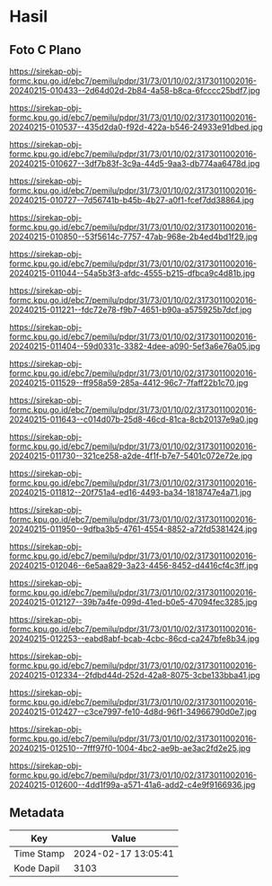 # Hasil

## Foto C Plano

https://sirekap-obj-formc.kpu.go.id/ebc7/pemilu/pdpr/31/73/01/10/02/3173011002016-20240215-010433--2d64d02d-2b84-4a58-b8ca-6fcccc25bdf7.jpg

https://sirekap-obj-formc.kpu.go.id/ebc7/pemilu/pdpr/31/73/01/10/02/3173011002016-20240215-010537--435d2da0-f92d-422a-b546-24933e91dbed.jpg

https://sirekap-obj-formc.kpu.go.id/ebc7/pemilu/pdpr/31/73/01/10/02/3173011002016-20240215-010627--3df7b83f-3c9a-44d5-9aa3-db774aa6478d.jpg

https://sirekap-obj-formc.kpu.go.id/ebc7/pemilu/pdpr/31/73/01/10/02/3173011002016-20240215-010727--7d56741b-b45b-4b27-a0f1-fcef7dd38864.jpg

https://sirekap-obj-formc.kpu.go.id/ebc7/pemilu/pdpr/31/73/01/10/02/3173011002016-20240215-010850--53f5614c-7757-47ab-968e-2b4ed4bd1f29.jpg

https://sirekap-obj-formc.kpu.go.id/ebc7/pemilu/pdpr/31/73/01/10/02/3173011002016-20240215-011044--54a5b3f3-afdc-4555-b215-dfbca9c4d81b.jpg

https://sirekap-obj-formc.kpu.go.id/ebc7/pemilu/pdpr/31/73/01/10/02/3173011002016-20240215-011221--fdc72e78-f9b7-4651-b90a-a575925b7dcf.jpg

https://sirekap-obj-formc.kpu.go.id/ebc7/pemilu/pdpr/31/73/01/10/02/3173011002016-20240215-011404--59d0331c-3382-4dee-a090-5ef3a6e76a05.jpg

https://sirekap-obj-formc.kpu.go.id/ebc7/pemilu/pdpr/31/73/01/10/02/3173011002016-20240215-011529--ff958a59-285a-4412-96c7-7faff22b1c70.jpg

https://sirekap-obj-formc.kpu.go.id/ebc7/pemilu/pdpr/31/73/01/10/02/3173011002016-20240215-011643--c014d07b-25d8-46cd-81ca-8cb20137e9a0.jpg

https://sirekap-obj-formc.kpu.go.id/ebc7/pemilu/pdpr/31/73/01/10/02/3173011002016-20240215-011730--321ce258-a2de-4f1f-b7e7-5401c072e72e.jpg

https://sirekap-obj-formc.kpu.go.id/ebc7/pemilu/pdpr/31/73/01/10/02/3173011002016-20240215-011812--20f751a4-ed16-4493-ba34-1818747e4a71.jpg

https://sirekap-obj-formc.kpu.go.id/ebc7/pemilu/pdpr/31/73/01/10/02/3173011002016-20240215-011950--9dfba3b5-4761-4554-8852-a72fd5381424.jpg

https://sirekap-obj-formc.kpu.go.id/ebc7/pemilu/pdpr/31/73/01/10/02/3173011002016-20240215-012046--6e5aa829-3a23-4456-8452-d4416cf4c3ff.jpg

https://sirekap-obj-formc.kpu.go.id/ebc7/pemilu/pdpr/31/73/01/10/02/3173011002016-20240215-012127--39b7a4fe-099d-41ed-b0e5-47094fec3285.jpg

https://sirekap-obj-formc.kpu.go.id/ebc7/pemilu/pdpr/31/73/01/10/02/3173011002016-20240215-012253--eabd8abf-bcab-4cbc-86cd-ca247bfe8b34.jpg

https://sirekap-obj-formc.kpu.go.id/ebc7/pemilu/pdpr/31/73/01/10/02/3173011002016-20240215-012334--2fdbd44d-252d-42a8-8075-3cbe133bba41.jpg

https://sirekap-obj-formc.kpu.go.id/ebc7/pemilu/pdpr/31/73/01/10/02/3173011002016-20240215-012427--c3ce7997-fe10-4d8d-96f1-34966790d0e7.jpg

https://sirekap-obj-formc.kpu.go.id/ebc7/pemilu/pdpr/31/73/01/10/02/3173011002016-20240215-012510--7fff97f0-1004-4bc2-ae9b-ae3ac2fd2e25.jpg

https://sirekap-obj-formc.kpu.go.id/ebc7/pemilu/pdpr/31/73/01/10/02/3173011002016-20240215-012600--4dd1f99a-a571-41a6-add2-c4e9f9166936.jpg


## Metadata

| Key        | Value               |
| ---------- | ------------------- |
| Time Stamp | 2024-02-17 13:05:41 |
| Kode Dapil | 3103                |



